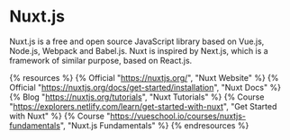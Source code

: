# Nuxt.js

Nuxt.js is a free and open source JavaScript library based on Vue.js, Node.js, Webpack and Babel.js. Nuxt is inspired by Next.js, which is a framework of similar purpose, based on React.js.

{% resources %}
  {% Official "https://nuxtjs.org/", "Nuxt Website" %}
  {% Official "https://nuxtjs.org/docs/get-started/installation", "Nuxt Docs" %}
  {% Blog "https://nuxtjs.org/tutorials", "Nuxt Tutorials" %}
  {% Course "https://explorers.netlify.com/learn/get-started-with-nuxt", "Get Started with Nuxt" %}
  {% Course "https://vueschool.io/courses/nuxtjs-fundamentals", "Nuxt.js Fundamentals" %}
{% endresources %}
